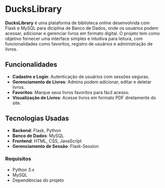 
# DucksLibrary

**DucksLibrary** é uma plataforma de biblioteca online desenvolvida com Flask e MySQL para diciplina de Banco de Dados, onde os usuários 
podem acessar, adicionar e gerenciar livros em formato digital. O projeto tem como objetivo fornecer uma interface simples e intuitiva para leitura, 
com funcionalidades como favoritos, registro de usuários e administração de livros.

## Funcionalidades

* **Cadastro e Login**: Autenticação de usuários com sessões seguras.
* **Gerenciamento de Livros**: Admins podem adicionar, editar e deletar livros.
* **Favoritos**: Marque seus livros favoritos para fácil acesso.
* **Visualização de Livros**: Acesse livros em formato PDF diretamente do site.

## Tecnologias Usadas

* **Backend**: Flask, Python
* **Banco de Dados**: MySQL
* **Frontend**: HTML, CSS, JavaScript
* **Gerenciamento de Sessão**: Flask-Session


### Requisitos

* Python 3.x
* MySQL
* Dependências do projeto


